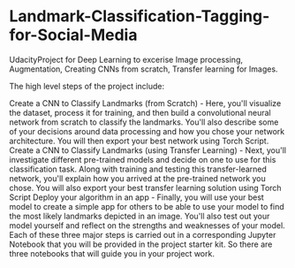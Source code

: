 # Landmark-Classification-Tagging-for-Social-Media
UdacityProject for Deep Learning to excerise Image processing, Augmentation, Creating CNNs from scratch, Transfer learning for Images.

The high level steps of the project include:

Create a CNN to Classify Landmarks (from Scratch) - Here, you'll visualize the dataset, process it for training, and then build a convolutional neural network from scratch to classify the landmarks. You'll also describe some of your decisions around data processing and how you chose your network architecture. You will then export your best network using Torch Script.
Create a CNN to Classify Landmarks (using Transfer Learning) - Next, you'll investigate different pre-trained models and decide on one to use for this classification task. Along with training and testing this transfer-learned network, you'll explain how you arrived at the pre-trained network you chose. You will also export your best transfer learning solution using Torch Script
Deploy your algorithm in an app - Finally, you will use your best model to create a simple app for others to be able to use your model to find the most likely landmarks depicted in an image. You'll also test out your model yourself and reflect on the strengths and weaknesses of your model.
Each of these three major steps is carried out in a corresponding Jupyter Notebook that you will be provided in the project starter kit. So there are three notebooks that will guide you in your project work.
